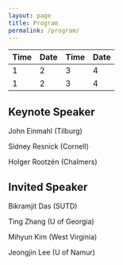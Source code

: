 ```yaml
---
layout: page
title: Program
permalink: /program/
---
```

<table>
<thead>
<th>Time</th>
<th>Date</th>
<th>Time</th>
<th>Date</th>
</thead>
<tr>

<td>1</td>

<td>2</td>

<td>3</td>
<td>4</td>

</tr>
<tr>

<td>1</td>

<td>2</td>

<td>3</td>
<td>4</td>

</tr>
</table>

## Keynote Speaker
<p>John Einmahl (Tilburg)</p>
<p>Sidney Resnick (Cornell)</p>
<p>Holger Rootzén (Chalmers)</p>

## Invited Speaker
<p>Bikramjit Das (SUTD)</p>
<p>Ting Zhang (U of Georgia)</p>
<p>Mihyun Kim (West Virginia)</p>
<p>Jeongjin Lee (U of Namur)</p>

